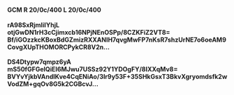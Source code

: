 #### GCM R 20/0c/400 L 20/0c/400
**rA98SxRjmIiIYhjL**<br/>**otjGwDN1rH3cCjimxcb16NPjNEnOSPp/8CZKFiZ2VT8=**<br/>**Bf/iGOzzkcKBoxBdGZmizRXXANIH7qvgMwFP7nKsR7shzUrNE7o6oeAM9CovgXUpTHOMORCPykCR8V2n...**<br/><br/>
**DS4Dtypw7qmpz6yA**<br/>**mS50fGFGelQiEI6MJwu7USSz92Y1YDOgFY/8IXXqMv8=**<br/>**BVYvYjkbVAndlKve4CqENiAo/3Ir9y53F+35SHkGsxT3BkvXgryomdsfk2wVodZM+gqOv8G5k2CGBcvJ...**